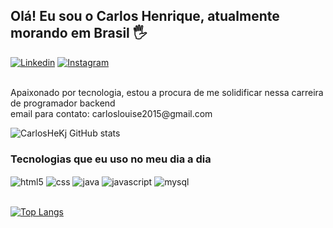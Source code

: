 ## Olá! Eu sou o Carlos Henrique, atualmente morando em Brasil 🖐️

[![Linkedin](	https://img.shields.io/badge/LinkedIn-0077B5?style=for-the-badge&logo=linkedin&logoColor=white)](https://www.linkedin.com/in/carlos-henrique-silva-dos-santos-360148320/)
[![Instagram](https://img.shields.io/badge/Instagram-E4405F?style=for-the-badge&logo=instagram&logoColor=white)](https://www.instagram.com/pacocakj/)

<br>
Apaixonado por tecnologia, estou a procura de me solidificar nessa carreira de programador backend
<br>
email para contato: carloslouise2015@gmail.com

![CarlosHeKj GitHub stats](https://github-readme-stats.vercel.app/api?username=CarlosHeKj&show_icons=true&theme=radical)
### Tecnologias que eu uso no meu dia a dia

<div style"display: inline_block">
<img align="center" alt="html5" src="https://img.shields.io/badge/HTML5-E34F26?style=for-the-badge&logo=html5&logoColor=white" />
<img align="center" alt="css" src="https://img.shields.io/badge/CSS3-1572B6?style=for-the-badge&logo=css3&logoColor=white" />
<img align="center" alt="java" src="https://img.shields.io/badge/Java-ED8B00?style=for-the-badge&logo=openjdk&logoColor=white" />
<img align="center" alt="javascript" src="https://img.shields.io/badge/JavaScript-323330?style=for-the-badge&logo=javascript&logoColor=F7DF1E" />
<img align="center" alt="mysql" src="https://img.shields.io/badge/MySQL-00000F?style=for-the-badge&logo=mysql&logoColor=white" />
</div>

<br>

[![Top Langs](https://github-readme-stats.vercel.app/api/top-langs/?username=CarlosHeKj&layout=donut)](https://github.com/anuraghazra/github-readme-stats)



